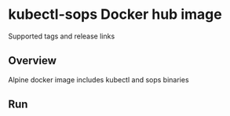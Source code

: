 # kubectl-sops Docker hub image

Supported tags and release links

## Overview

Alpine docker image includes kubectl and sops binaries  

## Run
